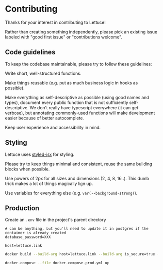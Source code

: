 # Contributing

Thanks for your interest in contributing to Lettuce!

Rather than creating something independently, please pick an existing issue labeled with "good first issue" or "contributions welcome".

## Code guidelines

To keep the codebase maintainable, please try to follow these guidelines:

Write short, well-structured functions.

Make things reusable (e.g. put as much business logic in hooks as possible).

Make everything as self-descriptive as possible (using good names and types), document every public function that is not sufficiently self-descriptive. We don't really have typescript everywhere (it can get verbose), but annotating commonly-used functions will make development easier because of better autocomplete.

Keep user experience and accessibility in mind.

## Styling

Lettuce uses [styled-jsx](https://github.com/vercel/styled-jsx) for styling.

Please try to keep things minimal and consistent, reuse the same building blocks when possible.

Use powers of 2px for all sizes and dimensions (2, 4, 8, 16..). This dumb trick makes a lot of things magically lign up.

Use variables for everything else (e.g. `var(--background-strong)`).

## Production

Create an `.env` file in the project's parent directory

```
# can be anything, but you'll need to update it in postgres if the container is already created
database_password=XXX

host=lettuce.link
```

```bash
docker build --build-arg host=lettuce.link --build-arg is_secure=true --file Dockerfile_prod -t lettuce:prod .

docker-compose --file docker-compose-prod.yml up
```
